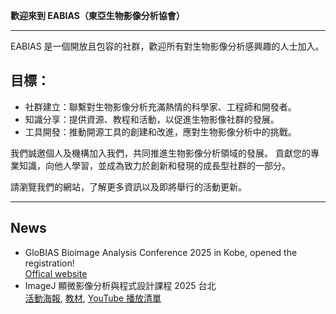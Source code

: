 **歡迎來到 EABIAS（東亞生物影像分析協會）**

---------------------------------
EABIAS 是一個開放且包容的社群，歡迎所有對生物影像分析感興趣的人士加入。

## 目標： 
- 社群建立：聯繫對生物影像分析充滿熱情的科學家、工程師和開發者。  
- 知識分享：提供資源、教程和活動，以促進生物影像社群的發展。  
- 工具開發：推動開源工具的創建和改進，應對生物影像分析中的挑戰。  

我們誠邀個人及機構加入我們，共同推進生物影像分析領域的發展。
貢獻您的專業知識，向他人學習，並成為致力於創新和發現的成長型社群的一部分。

請瀏覽我們的網站，了解更多資訊以及即將舉行的活動更新。  

---------------------------------
## News ##
- GloBIAS Bioimage Analysis Conference 2025 in Kobe, opened the registration!  
[Offical website](https://www.globias.org/activities/bioimage-analysis-conference-2025-in-kobe) 
- ImageJ 顯微影像分析與程式設計課程 2025 台北  
[活動海報](https://drive.google.com/file/d/11DaEflREvSH5XQLByhorO5-ToM6Tu5g0/view?usp=drive_link), 
[教材](https://github.com/EABIAS/2025-ImageJ-Micro-Image-Analysis-and-Programming_Taipei),
[YouTube 播放清單](https://youtube.com/playlist?list=PL_9oCBBWdG8mLVflK-MJ3YkUPmhwpKO1s&si=dzi0C2x5MDti2cIO)